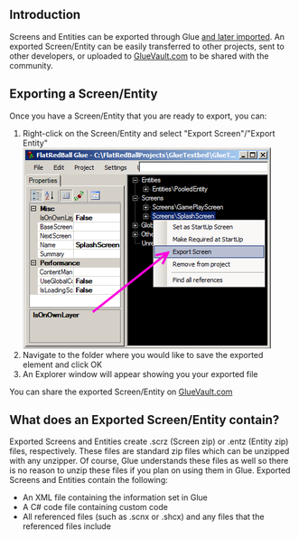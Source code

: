 ## Introduction

Screens and Entities can be exported through Glue [and later imported](/frb/docs/index.php?title=Glue:Reference:Entities:Import_Entity "Glue:Reference:Entities:Import Entity"). An exported Screen/Entity can be easily transferred to other projects, sent to other developers, or uploaded to [GlueVault.com](http://www.gluevault.com) to be shared with the community.

## Exporting a Screen/Entity

Once you have a Screen/Entity that you are ready to export, you can:

1.  Right-click on the Screen/Entity and select "Export Screen"/"Export Entity"![ExportScreen.png](/media/migrated_media-ExportScreen.png)
2.  Navigate to the folder where you would like to save the exported element and click OK
3.  An Explorer window will appear showing you your exported file

You can share the exported Screen/Entity on [GlueVault.com](http://www.gluevault.com)

## What does an Exported Screen/Entity contain?

Exported Screens and Entities create .scrz (Screen zip) or .entz (Entity zip) files, respectively. These files are standard zip files which can be unzipped with any unzipper. Of course, Glue understands these files as well so there is no reason to unzip these files if you plan on using them in Glue. Exported Screens and Entities contain the following:

-   An XML file containing the information set in Glue
-   A C# code file containing custom code
-   All referenced files (such as .scnx or .shcx) and any files that the referenced files include
